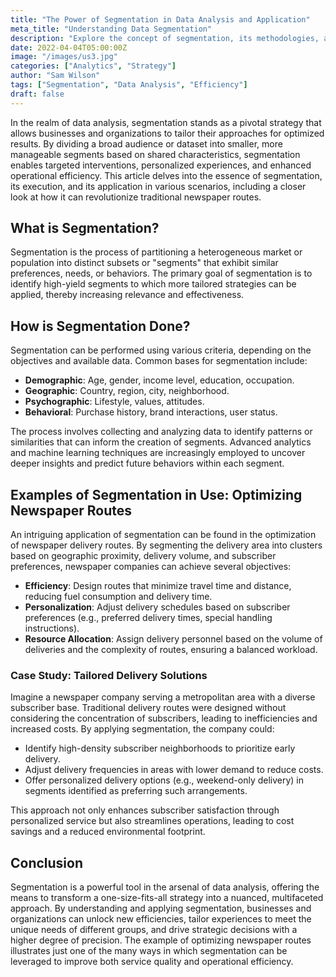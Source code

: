 ```yaml
---
title: "The Power of Segmentation in Data Analysis and Application"
meta_title: "Understanding Data Segmentation"
description: "Explore the concept of segmentation, its methodologies, and its practical applications, including an illustrative example of how it can optimize newspaper routes."
date: 2022-04-04T05:00:00Z
image: "/images/us3.jpg"
categories: ["Analytics", "Strategy"]
author: "Sam Wilson"
tags: ["Segmentation", "Data Analysis", "Efficiency"]
draft: false
---
```


In the realm of data analysis, segmentation stands as a pivotal strategy that allows businesses and organizations to tailor their approaches for optimized results. By dividing a broad audience or dataset into smaller, more manageable segments based on shared characteristics, segmentation enables targeted interventions, personalized experiences, and enhanced operational efficiency. This article delves into the essence of segmentation, its execution, and its application in various scenarios, including a closer look at how it can revolutionize traditional newspaper routes.

## What is Segmentation?

Segmentation is the process of partitioning a heterogeneous market or population into distinct subsets or "segments" that exhibit similar preferences, needs, or behaviors. The primary goal of segmentation is to identify high-yield segments to which more tailored strategies can be applied, thereby increasing relevance and effectiveness.

## How is Segmentation Done?

Segmentation can be performed using various criteria, depending on the objectives and available data. Common bases for segmentation include:

- **Demographic**: Age, gender, income level, education, occupation.
- **Geographic**: Country, region, city, neighborhood.
- **Psychographic**: Lifestyle, values, attitudes.
- **Behavioral**: Purchase history, brand interactions, user status.

The process involves collecting and analyzing data to identify patterns or similarities that can inform the creation of segments. Advanced analytics and machine learning techniques are increasingly employed to uncover deeper insights and predict future behaviors within each segment.

## Examples of Segmentation in Use: Optimizing Newspaper Routes

An intriguing application of segmentation can be found in the optimization of newspaper delivery routes. By segmenting the delivery area into clusters based on geographic proximity, delivery volume, and subscriber preferences, newspaper companies can achieve several objectives:

- **Efficiency**: Design routes that minimize travel time and distance, reducing fuel consumption and delivery time.
- **Personalization**: Adjust delivery schedules based on subscriber preferences (e.g., preferred delivery times, special handling instructions).
- **Resource Allocation**: Assign delivery personnel based on the volume of deliveries and the complexity of routes, ensuring a balanced workload.

### Case Study: Tailored Delivery Solutions

Imagine a newspaper company serving a metropolitan area with a diverse subscriber base. Traditional delivery routes were designed without considering the concentration of subscribers, leading to inefficiencies and increased costs. By applying segmentation, the company could:

- Identify high-density subscriber neighborhoods to prioritize early delivery.
- Adjust delivery frequencies in areas with lower demand to reduce costs.
- Offer personalized delivery options (e.g., weekend-only delivery) in segments identified as preferring such arrangements.

This approach not only enhances subscriber satisfaction through personalized service but also streamlines operations, leading to cost savings and a reduced environmental footprint.

## Conclusion

Segmentation is a powerful tool in the arsenal of data analysis, offering the means to transform a one-size-fits-all strategy into a nuanced, multifaceted approach. By understanding and applying segmentation, businesses and organizations can unlock new efficiencies, tailor experiences to meet the unique needs of different groups, and drive strategic decisions with a higher degree of precision. The example of optimizing newspaper routes illustrates just one of the many ways in which segmentation can be leveraged to improve both service quality and operational efficiency.
